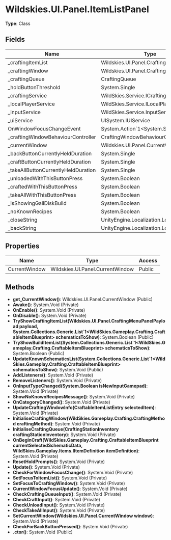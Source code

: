 ﻿# Wildskies.UI.Panel.ItemListPanel

**Type**: Class

## Fields

| Name | Type | Access |
|------|------|--------|
| _craftingItemList | Wildskies.UI.Panel.CraftingItemList | Private |
| _craftingWindow | Wildskies.UI.Panel.CraftingWindow | Private |
| _craftingQueue | CraftingQueue | Private |
| _holdButtonThreshold | System.Single | Private |
| _craftingService | WildSkies.Service.ICraftingService | Private |
| _localPlayerService | WildSkies.Service.ILocalPlayerService | Private |
| _inputService | WildSkies.Service.InputService | Private |
| _uiService | UISystem.IUIService | Private |
| OnWindowFocusChangeEvent | System.Action`1<System.String> | Public |
| _craftingWindowBehaviourController | CraftingWindowBehaviourController | Private |
| _currentWindow | Wildskies.UI.Panel.CurrentWindow | Private |
| _backButtonCurrentlyHeldDuration | System.Single | Private |
| _craftButtonCurrentlyHeldDuration | System.Single | Private |
| _takeAllButtonCurrentlyHeldDuration | System.Single | Private |
| _unloadedWithThisButtonPress | System.Boolean | Private |
| _craftedWithThisButtonPress | System.Boolean | Private |
| _takeAllWithThisButtonPress | System.Boolean | Private |
| _isShowingGallDiskBuild | System.Boolean | Private |
| _noKnownRecipes | System.Boolean | Private |
| _closeString | UnityEngine.Localization.LocalizedString | Private |
| _backString | UnityEngine.Localization.LocalizedString | Private |

## Properties

| Name | Type | Access |
|------|------|--------|
| CurrentWindow | Wildskies.UI.Panel.CurrentWindow | Public |

## Methods

- **get_CurrentWindow()**: Wildskies.UI.Panel.CurrentWindow (Public)
- **Awake()**: System.Void (Private)
- **OnEnable()**: System.Void (Private)
- **OnDisable()**: System.Void (Private)
- **TryShowCraftingItemList(Wildskies.UI.Panel.CraftingMenuPanelPayload payload, System.Collections.Generic.List`1<WildSkies.Gameplay.Crafting.CraftableItemBlueprint> schematicsToShow)**: System.Boolean (Public)
- **TryShowBuildItemList(System.Collections.Generic.List`1<WildSkies.Gameplay.Crafting.CraftableItemBlueprint> schematicsToShow)**: System.Boolean (Public)
- **UpdateKnownSchematicsList(System.Collections.Generic.List`1<WildSkies.Gameplay.Crafting.CraftableItemBlueprint> schematicsToShow)**: System.Void (Public)
- **AddListeners()**: System.Void (Private)
- **RemoveListeners()**: System.Void (Private)
- **OnInputTypeChanged(System.Boolean isNewInputGamepad)**: System.Void (Private)
- **ShowNoKnownRecipesMessage()**: System.Void (Private)
- **OnCategoryChanged()**: System.Void (Private)
- **UpdateCraftingWindowInfo(CraftableItemListEntry selectedItem)**: System.Void (Private)
- **InitialiseCraftingWindow(WildSkies.Gameplay.Crafting.CraftingMethod craftingMethod)**: System.Void (Private)
- **InitialiseCraftingQueue(CraftingStationInventory craftingStationInventory)**: System.Void (Private)
- **OnBeginCraft(WildSkies.Gameplay.Crafting.CraftableItemBlueprint currentSelectedSchematicData, WildSkies.Gameplay.Items.IItemDefinition itemDefinition)**: System.Void (Private)
- **ResetHoldPrompts()**: System.Void (Private)
- **Update()**: System.Void (Private)
- **CheckForWindowFocusChange()**: System.Void (Private)
- **SetFocusToItemList()**: System.Void (Private)
- **SetFocusToCraftingWindow()**: System.Void (Private)
- **CurrentWindowFocusUpdate()**: System.Void (Private)
- **CheckCraftingQueueInput()**: System.Void (Private)
- **CheckCraftInput()**: System.Void (Private)
- **CheckUnloadInput()**: System.Void (Private)
- **CheckTakeAllInput()**: System.Void (Private)
- **SetCurrentWindow(Wildskies.UI.Panel.CurrentWindow window)**: System.Void (Private)
- **CheckForBackButtonPressed()**: System.Void (Private)
- **.ctor()**: System.Void (Public)

